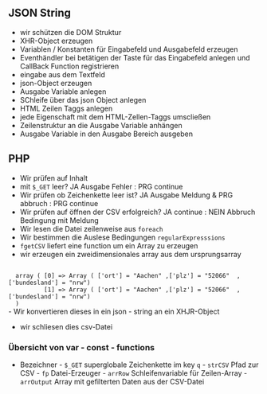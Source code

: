 
## JSON String

-   wir schützen die DOM Struktur
-   XHR-Object erzeugen
-   Variablen / Konstanten für Eingabefeld und Ausgabefeld erzeugen
-   Eventhändler bei betätigen der Taste für das Eingabefeld anlegen und CallBack Function registrieren
-   eingabe aus dem Textfeld
-   json-Object erzeugen
-   Ausgabe Variable anlegen
-   SChleife über das json Object anlegen
-   HTML Zeilen Taggs anlegen
-   jede Eigenschaft mit dem HTML-Zellen-Taggs umscließen
-   Zeilenstruktur an die Ausgabe Variable anhängen
-   Ausgabe Variable in den Ausgabe Bereich ausgeben



## PHP

-   Wir prüfen auf Inhalt
-   mit <code>$_GET</code> leer? JA Ausgabe Fehler : PRG continue
-   Wir prüfen ob Zeichenkette leer ist? JA Ausgabe Meldung & PRG abbruch : PRG continue
-   Wir prüfen auf öffnen der CSV erfolgreich? JA continue : NEIN Abbruch Bedingung mit Meldung
-   Wir lesen die Datei zeilenweise aus <code>foreach</code>
-   Wir bestimmen die Auslese Bedingungen <code>regularExpresssions</code>
-   <code>fgetCSV</code> liefert eine function um ein Array zu erzeugen
-   wir erzeugen ein zweidimensionales array aus dem ursprungsarray

<code>
  array ( [0] => Array ( ['ort'] = "Aachen" ,['plz'] = "52066"  ,['bundesland'] = "nrw")
          [1] => Array ( ['ort'] = "Aachen" ,['plz'] = "52066"  ,['bundesland'] = "nrw") 
  )
</code>
-   Wir konvertieren dieses in ein json - string an ein XHJR-Object

-   wir schliesen dies csv-Datei


### Übersicht von var - const - functions

-   Bezeichner
        -   <code>$_GET</code> superglobale Zeichenkette im key <code>q</code>
        -   <code>strCSV</code> Pfad zur CSV
        -   <code>fp</code> Datei-Erzeuger
        -   <code>arrRow</code> Schleifenvariable für Zeilen-Array
        -   <code>arrOutput</code> Array mit gefilterten Daten aus der CSV-Datei
